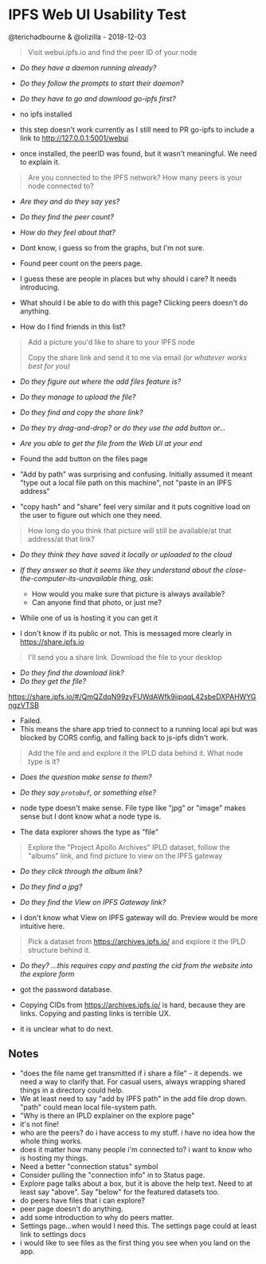 # IPFS Web UI Usability Test

@terichadbourne & @olizilla - 2018-12-03

> Visit webui.ipfs.io and find the peer ID of your node

  - _Do they have a daemon running already?_
  - _Do they follow the prompts to start their daemon?_
  - _Do they have to go and download go-ipfs first?_

- no ipfs installed
- this step doesn't work currently as I still need to PR go-ipfs to include a link to http://127.0.0.1:5001/webui
- once installed, the peerID was found, but it wasn't meaningful. We need to explain it.

> Are you connected to the IPFS network? How many peers is your node connected to?

  - _Are they and do they say yes?_
  - _Do they find the peer count?_
  - _How do they feel about that?_

- Dont know, i guess so from the graphs, but I'm not sure.
- Found peer count on the peers page.
- I guess these are people in places but why should i care? It needs introducing.
- What should I be able to do with this page? Clicking peers doesn't do anything.
- How do I find friends in this list?

> Add a picture you'd like to share to your IPFS node
>
> Copy the share link and send it to me via email _(or whatever works best for you)_

  - _Do they figure out where the add files feature is?_
  - _Do they manage to upload the file?_
  - _Do they find and copy the share link?_
  - _Do they try drag-and-drop? or do they use the add button or..._
  - _Are you able to get the file from the Web UI at your end_

- Found the add button on the files page
- "Add by path" was surprising and confusing. Initially assumed it meant "type out a local file path on this machine", not "paste in an IPFS address"
- "copy hash" and "share" feel very similar and it puts cognitive load on the user to figure out which one they need.

>   How long do you think that picture will still be available/at that address/at that link?

  - _Do they think they have saved it locally or uploaded to the cloud_
  - _If they answer so that it seems like they understand about the close-the-computer-its-unavailable thing, ask_:
    - How would you make sure that picture is always available?
    - Can anyone find that photo, or just me?

- While one of us is hosting it you can get it
- I don't know if its public or not. This is messaged more clearly in https://share.ipfs.io

> I'll send you a share link. Download the file to your desktop

  - _Do they find the download link?_
  - _Do they get the file?_

https://share.ipfs.io/#/QmQZdqN99zyFUWdAWfk9iipqqL42sbeDXPAHWYGngzVTSB

- Failed.
- This means the share app tried to connect to a running local api but was blocked by CORS config, and falling back to js-ipfs didn't work.

> Add the file and and explore it the IPLD data behind it. What node type is it?

  - _Does the question make sense to them?_
  - _Do they say `protobuf`, or something else?_

- node type doesn't make sense. File type like "jpg" or "image" makes sense but I dont know what a node type is.
- The data explorer shows the type as "file"

> Explore the "Project Apollo Archives" IPLD dataset, follow the "albums" link, and find picture to view on the IPFS gateway

  - _Do they click through the album link?_
  - _Do they find a jpg?_
  - _Do they find the View on IPFS Gateway link?_

- I don't know what View on IPFS gateway will do. Preview would be more intuitive here.

> Pick a dataset from https://archives.ipfs.io/ and explore it the IPLD structure behind it.

  - _Do they? ...this requires copy and pasting the cid from the website into the explore form_

- got the password database.
- Copying CIDs from https://archives.ipfs.io/ is hard, because they are links. Copying and pasting links is terrible UX.
- it is unclear what to do next.

## Notes

- "does the file name get transmitted if i share a file" - it depends. we need a way to clarify that. For casual users, always wrapping shared things in a directory could help.
- We at least need to say "add by IPFS path" in the add file drop down. "path" could mean local file-system path.
- "Why is there an IPLD explainer on the explore page"
- it's not fine!
- who are the peers? do i have access to my stuff. i have no idea how the whole thing works.
- does it matter how many people i'm connected to? i want to know who is hosting my things.
- Need a better "connection status" symbol
- Consider pulling the "connection info" in to Status page.
- Explore page talks about a box, but it is above the help text. Need to at least say "above". Say "below" for the featured datasets too.
- do peers have files that i can explore?
- peer page doesn't do anything.
- add some introduction to why do peers matter.
- Settings page...when would I need this. The settings page could at least link to settings docs
- i would like to see files as the first thing you see when you land on the app.
